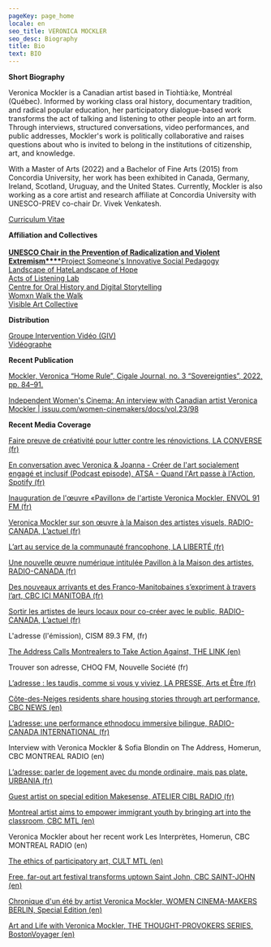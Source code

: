 ```yaml
---
pageKey: page_home
locale: en
seo_title: VERONICA MOCKLER
seo_desc: Biography
title: Bio
text: BIO
---
```

**Short Biography**

Veronica Mockler is a Canadian artist based in Tiohtià:ke, Montréal (Québec). Informed by working class oral history, documentary tradition, and radical popular education, her participatory dialogue-based work transforms the act of talking and listening to other people into an art form. Through interviews, structured conversations, video performances, and public addresses, Mockler's work is politically collaborative and raises questions about who is invited to belong in the institutions of citizenship, art, and knowledge.

With a Master of Arts (2022) and a Bachelor of Fine Arts (2015) from Concordia University, her work has been exhibited in Canada, Germany, Ireland, Scotland, Uruguay, and the United States. Currently, Mockler is also working as a core artist and research affiliate at Concordia University with UNESCO-PREV co-chair Dr. Vivek Venkatesh. 

[Curriculum Vitae](https://drive.google.com/file/d/16_Is_WsSzIKc0ySMZN4trYiPkUVt2a_e/view?usp=sharing)

**Affiliation and Collectives**\
****\
[UNESCO Chair in the Prevention of Radicalization and Violent Extremism****](https://chaireunesco-prev.ca/en/about/team/)****[Project Someone's Innovative Social Pedagogy](https://www.concordia.ca/cunews/artsci/learning-performance/2022/11/22/project-someone-s-veronica-mockler-travels-to-quebec-city-to-exp.html?c=/artsci/news)\
[Landscape of Hate](https://www.concordia.ca/cuevents/offices/provost/fourth-space/programming/2022/08/08/Landscape-of-hate.html?c=%2Fnext-gen%2F4th-space%2Fthemes%2F4th-space-virtual)[Landscape of Hope](https://www.concordia.ca/cunews/artsci/learning-performance/2023/02/15/landscape-of-hate-releases-video-from-artist-residency.html?c=/artsci/news)\
[Acts of Listening Lab](https://www.concordia.ca/cuevents/finearts/listening/2021/04/14/i_can-t_stand_the_idea_of_putting_words.html?c=/finearts/research/labs/acts-of-listening/news)\
[Centre for Oral History and Digital Storytelling](https://storytelling.concordia.ca/veronica-mockler/)\
[Womxn Walk the Walk](https://womenwalkmontreal.tumblr.com/)\
[Visible Art Collective](https://www.youtube.com/watch?v=zChKWbzR0mQ&ab_channel=VeronicaMockler)

**Distribution**

[Groupe Intervention Vidéo (GIV)](https://givideo.org/1/)\
[Vidéographe](https://www.videographe.org/)

**Recent Publication**

[Mockler, Veronica “Home Rule”, Cigale Journal, no. 3 “Sovereignties”, 2022, pp. 84–91.](https://www.academia.edu/85454018/Mockler_Veronica_Home_Rule_Cigale_Journal_no_3_Sovereignties_2022_pp_84_91?source=swp_share)

[Independent Women's Cinema: An interview with Canadian artist Veronica Mockler | issuu.com/women-cinemakers/docs/vol.23/98](https://www.academia.edu/41923020/Independent_Womens_Cinema_An_interview_with_Canadian_artist_Veronica_Mockler_issuu_com_women_cinemakers_docs_vol_23_98?source=swp_share)

**Recent Media Coverage**

[Faire preuve de créativité pour lutter contre les rénovictions, LA CONVERSE (fr)](https://laconverse.com/faire-preuve-de-creativite-pour-lutter-contre-les-renovictions/)

[En conversation avec Veronica & Joanna - Créer de l'art socialement engagé et inclusif (Podcast episode), ATSA - Quand l'Art passe à l'Action, Spotify (fr)](https://open.spotify.com/episode/7yNxMf6w3xPoB5BTVLt5WM?si=otxxRs-PQ4ydx7XQNOnWCA&nd=1)

[Inauguration de l'œuvre «Pavillon» de l'artiste Veronica Mockler, ENVOL 91 FM (fr)](https://soundcloud.com/envol-91/inauguration-de-luvre-pavillon-de-lartiste-veronicapierre?fbclid=IwAR3LLsgZR4Ewdh4k4EP6N1w51Cq2L8UmMhyQgQr-8heeoo6SVoXLHfRGBus)

[Veronica Mockler sur son œuvre à la Maison des artistes visuels, RADIO-CANADA, L’actuel (fr)](https://ici.radio-canada.ca/ohdio/premiere/emissions/l-actuel/episodes/449721/rattrapage-du-mercredi-4-decembre-2019)

[L’art au service de la communauté francophone, LA LIBERTÉ (fr)](https://www.la-liberte.ca/2019/08/31/lart-au-service-de-la-communaute-francophone/)

[Une nouvelle œuvre numérique intitulée Pavillon à la Maison des artistes, RADIO-CANADA (fr)](https://ici.radio-canada.ca/ohdio/premiere/emissions/le-6-a-9/episodes/442048/audio-fil-du-jeudi-29-aout-2019)

[Des nouveaux arrivants et des Franco-Manitobaines s’expriment à travers l’art, CBC ICI MANITOBA (fr)](https://ici.radio-canada.ca/nouvelle/1279345/art-visuel-communaute-francophone-nouveaux-arrivants-franco-manitobain)

[Sortir les artistes de leurs locaux pour co-créer avec le public, RADIO-CANADA, L’actuel (fr)](https://ici.radio-canada.ca/ohdio/premiere/emissions/l-actuel/episodes/442008/audio-fil-du-mercredi-28-aout-2019/2)

L'adresse (l'émission), CISM 89.3 FM, (fr)

[The Address Calls Montrealers to Take Action Against, THE LINK (en)](https://thelinknewspaper.ca/article/the-address-calls-montrealers-to-take-action-against-gentrification)

Trouver son adresse, CHOQ FM, Nouvelle Société (fr)

[L’adresse : les taudis, comme si vous y viviez, LA PRESSE, Arts et Être (fr)](https://www.lapresse.ca/arts/theatre/2019-05-26/l-adresse-les-taudis-comme-si-vous-y-viviez)

[Côte-des-Neiges residents share housing stories through art performance, CBC NEWS (en)](https://www.cbc.ca/news/canada/montreal/cdn-housing-experience-performance-1.5148645)

[L’adresse: une performance ethnodocu immersive bilingue, RADIO-CANADA INTERNATIONAL (fr)](https://www.rcinet.ca/fr/2019/05/24/ladresse-une-performance-ethno-documentaire-immersive-bilingue-au-coeur-de-larrondissement-cote-des-neiges/)

Interview with Veronica Mockler & Sofia Blondin on The Address, Homerun, CBC MONTREAL RADIO (en)

[L’adresse: parler de logement avec du monde ordinaire, mais pas plate, URBANIA (fr)](https://urbania.ca/article/ladresse-parler-de-logement-avec-du-monde-ordinaire-mais-pas-plate)

[Guest artist on special edition Makesense, ATELIER CIBL RADIO (fr)](https://www.radioatelier.ca/tag/veronica-mockler/)

[Montreal artist aims to empower immigrant youth by bringing art into the classroom, CBC MTL (en)](https://www.cbc.ca/news/canada/montreal/montreal-artist-immigrant-kids-1.5097305)

Veronica Mockler about her recent work Les Interprètes, Homerun, CBC MONTREAL RADIO (en)

[The ethics of participatory art, CULT MTL (en)](https://cultmtl.com/2019/04/veronica-mockler-les-interpretes/)

[Free, far-out art festival transforms uptown Saint John, CBC SAINT-JOHN (en)](https://www.cbc.ca/news/canada/new-brunswick/third-shift-saint-john-2018-lineup-1.4788070)

[Chronique d'un été by artist Veronica Mockler, WOMEN CINEMA-MAKERS BERLIN, Special Edition (en)](https://issuu.com/womencinereview/docs/special.edition/98)

[Art and Life with Veronica Mockler, THE THOUGHT-PROVOKERS SERIES, BostonVoyager (en)](http://bostonvoyager.com/interview/art-life-veronica-mockler/)
